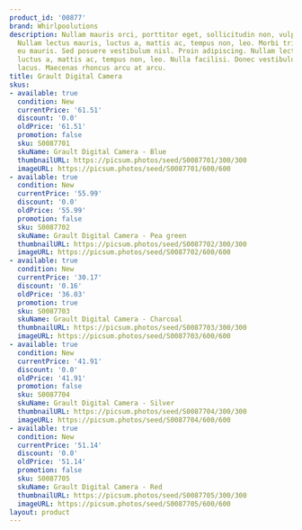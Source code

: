 ```yaml
---
product_id: '00877'
brand: Whirlpoolutions
description: Nullam mauris orci, porttitor eget, sollicitudin non, vulputate id, risus.
  Nullam lectus mauris, luctus a, mattis ac, tempus non, leo. Morbi tristique neque
  eu mauris. Sed posuere vestibulum nisl. Proin adipiscing. Nullam lectus mauris,
  luctus a, mattis ac, tempus non, leo. Nulla facilisi. Donec vestibulum tortor ac
  lacus. Maecenas rhoncus arcu at arcu.
title: Grault Digital Camera
skus:
- available: true
  condition: New
  currentPrice: '61.51'
  discount: '0.0'
  oldPrice: '61.51'
  promotion: false
  sku: S0087701
  skuName: Grault Digital Camera - Blue
  thumbnailURL: https://picsum.photos/seed/S0087701/300/300
  imageURL: https://picsum.photos/seed/S0087701/600/600
- available: true
  condition: New
  currentPrice: '55.99'
  discount: '0.0'
  oldPrice: '55.99'
  promotion: false
  sku: S0087702
  skuName: Grault Digital Camera - Pea green
  thumbnailURL: https://picsum.photos/seed/S0087702/300/300
  imageURL: https://picsum.photos/seed/S0087702/600/600
- available: true
  condition: New
  currentPrice: '30.17'
  discount: '0.16'
  oldPrice: '36.03'
  promotion: true
  sku: S0087703
  skuName: Grault Digital Camera - Charcoal
  thumbnailURL: https://picsum.photos/seed/S0087703/300/300
  imageURL: https://picsum.photos/seed/S0087703/600/600
- available: true
  condition: New
  currentPrice: '41.91'
  discount: '0.0'
  oldPrice: '41.91'
  promotion: false
  sku: S0087704
  skuName: Grault Digital Camera - Silver
  thumbnailURL: https://picsum.photos/seed/S0087704/300/300
  imageURL: https://picsum.photos/seed/S0087704/600/600
- available: true
  condition: New
  currentPrice: '51.14'
  discount: '0.0'
  oldPrice: '51.14'
  promotion: false
  sku: S0087705
  skuName: Grault Digital Camera - Red
  thumbnailURL: https://picsum.photos/seed/S0087705/300/300
  imageURL: https://picsum.photos/seed/S0087705/600/600
layout: product
---
```

